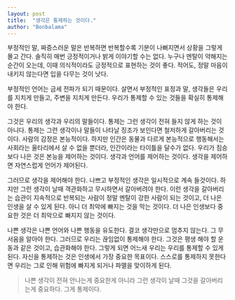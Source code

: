 ```yaml
---
layout: post
title:  "생각은 통제하는 것이다."
author: "Bonbalama"
---
```


부정적인 말, 짜증스러운 말은 반복하면 반복할수록 기분이 나뻐지면서 상황을 그렇게 몰고 간다. 솔직히 매번 긍정적이거나 밝게 이야기할 수는 없다. 누구나 멘탈이 약해지는 순간이 오는데, 이때 의식적이라도 긍정적으로 표현하는 것이 좋다. 적어도, 정말 마음이 내키지 않는다면 입을 다무는 것이 낫다.

부정적인 언어는 금세 전파가 되기 때문이다. 살면서 부정적인 표정과 말, 생각들은 우리를 지치게 만들고, 주변을 지치게 만든다. 우리가 통제할 수 있는 것들을 확실히 통제해야 한다.

그것은 우리의 생각과 우리의 말들이다. 통제는 그런 생각이 전혀 들지 않게 하는 것이 아니다. 통제는 그런 생각이나 말들이 나타날 징조가 보인다면 철저하게 갈아버리는 것이다. 사람의 감정은 본능적이다. 하지만 인간은 동물과 다르게 본능적으로 행동해서는 사회라는 울타리에서 살 수 없을 뿐더라, 인간이라는 타이틀을 달수가 없다. 우리가 짐승보다 나은 것은 본능을 제어하는 것이다. 생각과 언어를 제어하는 것이다. 생각을 제어하면 자연스럽게 언어가 제어된다.

그러므로 생각을 제어해야 한다. 나쁘고 부정적인 생각은 일시적으로 계속 들것이다. 하지만 그런 생각이 날때 객관화하고 무시하면서 갈아버려야 한다. 이런 생각을 갈아버리는 습관이 지속적으로 반복되는 사람이 정말 멘탈이 강한 사람이 되는 것이고, 더 나은 인생을 살 수 있게 된다. 아니 더 최악에 빠지는 것을 막는 것이다. 더 나은 인생보다 중요한 것은 더 최악으로 빠지지 않는 것이다. 

나쁜 생각은 나쁜 언어와 나쁜 행동을 유도한다. 결코 생각만으로 멈추지 않는다. 그 무서움을 알아야 한다. 그러므로 우리는 끊임없이 통제해야 한다. 그것은 평생 해야 할 운동과 같은 것이고, 습관화해야 한다. 그렇게 되면 어느새 우리는 우리를 통제할 수 있게 된다. 자신을 통제하는 것은 인생에서 가장 중요한 목표이다. 스스로를 통제하지 못한다면 우리는 그로 인해 위험에 빠지게 되거나 파멸을 맞이하게 된다.

> 나쁜 생각이 전혀 안나는게 중요한게 아니라 그런 생각이 날때 그것을 갈아버리는게 중요하다. 그게 통제이다. 

